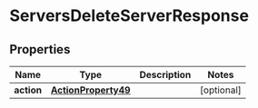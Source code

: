 

# ServersDeleteServerResponse


## Properties

| Name | Type | Description | Notes |
|------------ | ------------- | ------------- | -------------|
|**action** | [**ActionProperty49**](ActionProperty49.md) |  |  [optional] |



